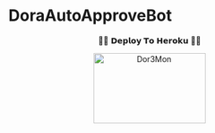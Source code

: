 # DoraAutoApproveBot
<p align="center">
🧑‍💻 𝗗𝗲𝗽𝗹𝗼𝘆 𝗧𝗼 𝗛𝗲𝗿𝗼𝗸𝘂 👨‍💻
</p>
<p align="center">
<a href="https://heroku.com/deploy?template=https://github.com/dor3Monbotz/DoraAutoApproveBot"><img src="https://github.com/Dor3Mon/Buttons/blob/Dor3Mon/heroku/herokudeploy-01.svg" alt="Dor3Mon" border="0" height="125" width="200" align="center" /></a>
</p>
